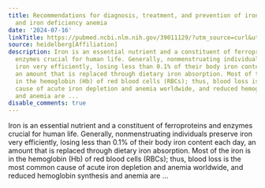 ```yaml
---
title: Recommendations for diagnosis, treatment, and prevention of iron deficiency
  and iron deficiency anemia
date: '2024-07-16'
linkTitle: https://pubmed.ncbi.nlm.nih.gov/39011129/?utm_source=curl&utm_medium=rss&utm_campaign=pubmed-2&utm_content=1FakS-2QOkCT8HsMOQP1bCRQ4YzyumYOmxmF0moLsQ3dFB1E9V&fc=20220326224207&ff=20240716183906&v=2.18.0.post9+e462414
source: heidelberg[Affiliation]
description: Iron is an essential nutrient and a constituent of ferroproteins and
  enzymes crucial for human life. Generally, nonmenstruating individuals preserve
  iron very efficiently, losing less than 0.1% of their body iron content each day,
  an amount that is replaced through dietary iron absorption. Most of the iron is
  in the hemoglobin (Hb) of red blood cells (RBCs); thus, blood loss is the most common
  cause of acute iron depletion and anemia worldwide, and reduced hemoglobin synthesis
  and anemia are ...
disable_comments: true
---
```

Iron is an essential nutrient and a constituent of ferroproteins and enzymes crucial for human life. Generally, nonmenstruating individuals preserve iron very efficiently, losing less than 0.1% of their body iron content each day, an amount that is replaced through dietary iron absorption. Most of the iron is in the hemoglobin (Hb) of red blood cells (RBCs); thus, blood loss is the most common cause of acute iron depletion and anemia worldwide, and reduced hemoglobin synthesis and anemia are ...